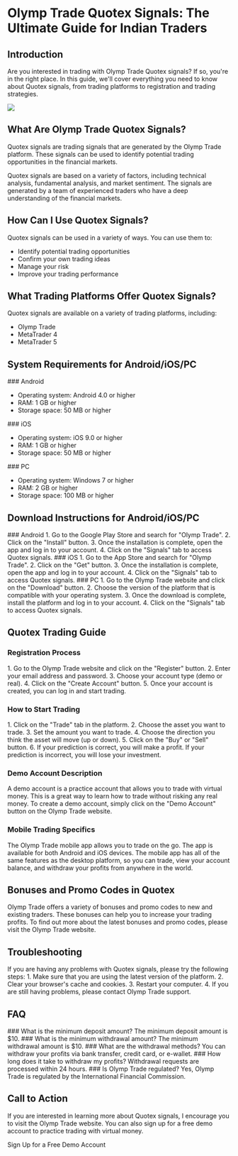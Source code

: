 # Olymp Trade Quotex Signals: The Ultimate Guide for Indian Traders

## Introduction

Are you interested in trading with Olymp Trade Quotex signals? If so,
you\'re in the right place. In this guide, we\'ll cover everything you
need to know about Quotex signals, from trading platforms to
registration and trading strategies.

[![](https://static.quotex.io/files/8_en/300_250.jpg)](https://traff.sbs/brokerqxsignupf)

## What Are Olymp Trade Quotex Signals?

Quotex signals are trading signals that are generated by the Olymp Trade
platform. These signals can be used to identify potential trading
opportunities in the financial markets.

Quotex signals are based on a variety of factors, including technical
analysis, fundamental analysis, and market sentiment. The signals are
generated by a team of experienced traders who have a deep understanding
of the financial markets.

## How Can I Use Quotex Signals?

Quotex signals can be used in a variety of ways. You can use them to:

-   Identify potential trading opportunities
-   Confirm your own trading ideas
-   Manage your risk
-   Improve your trading performance

## What Trading Platforms Offer Quotex Signals?

Quotex signals are available on a variety of trading platforms,
including:

-   Olymp Trade
-   MetaTrader 4
-   MetaTrader 5

## System Requirements for Android/iOS/PC

\### Android

-   Operating system: Android 4.0 or higher
-   RAM: 1 GB or higher
-   Storage space: 50 MB or higher

\### iOS

-   Operating system: iOS 9.0 or higher
-   RAM: 1 GB or higher
-   Storage space: 50 MB or higher

\### PC

-   Operating system: Windows 7 or higher
-   RAM: 2 GB or higher
-   Storage space: 100 MB or higher

## Download Instructions for Android/iOS/PC

\### Android 1. Go to the Google Play Store and search for "Olymp
Trade". 2. Click on the "Install" button. 3. Once the
installation is complete, open the app and log in to your account. 4.
Click on the "Signals" tab to access Quotex signals. \### iOS 1.
Go to the App Store and search for "Olymp Trade". 2. Click on the
"Get" button. 3. Once the installation is complete, open the app
and log in to your account. 4. Click on the "Signals" tab to
access Quotex signals. \### PC 1. Go to the Olymp Trade website and
click on the "Download" button. 2. Choose the version of the
platform that is compatible with your operating system. 3. Once the
download is complete, install the platform and log in to your account.
4. Click on the "Signals" tab to access Quotex signals.

## Quotex Trading Guide

### Registration Process

1\. Go to the Olymp Trade website and click on the "Register"
button. 2. Enter your email address and password. 3. Choose your account
type (demo or real). 4. Click on the "Create Account" button. 5.
Once your account is created, you can log in and start trading.

### How to Start Trading

1\. Click on the "Trade" tab in the platform. 2. Choose the asset
you want to trade. 3. Set the amount you want to trade. 4. Choose the
direction you think the asset will move (up or down). 5. Click on the
"Buy" or "Sell" button. 6. If your prediction is correct,
you will make a profit. If your prediction is incorrect, you will lose
your investment.

### Demo Account Description

A demo account is a practice account that allows you to trade with
virtual money. This is a great way to learn how to trade without risking
any real money. To create a demo account, simply click on the "Demo
Account" button on the Olymp Trade website.

### Mobile Trading Specifics

The Olymp Trade mobile app allows you to trade on the go. The app is
available for both Android and iOS devices. The mobile app has all of
the same features as the desktop platform, so you can trade, view your
account balance, and withdraw your profits from anywhere in the world.

## Bonuses and Promo Codes in Quotex

Olymp Trade offers a variety of bonuses and promo codes to new and
existing traders. These bonuses can help you to increase your trading
profits. To find out more about the latest bonuses and promo codes,
please visit the Olymp Trade website.

## Troubleshooting

If you are having any problems with Quotex signals, please try the
following steps: 1. Make sure that you are using the latest version of
the platform. 2. Clear your browser\'s cache and cookies. 3. Restart
your computer. 4. If you are still having problems, please contact Olymp
Trade support.

## FAQ

\### What is the minimum deposit amount? The minimum deposit amount is
\$10. \### What is the minimum withdrawal amount? The minimum withdrawal
amount is \$10. \### What are the withdrawal methods? You can withdraw
your profits via bank transfer, credit card, or e-wallet. \### How long
does it take to withdraw my profits? Withdrawal requests are processed
within 24 hours. \### Is Olymp Trade regulated? Yes, Olymp Trade is
regulated by the International Financial Commission.

## Call to Action

If you are interested in learning more about Quotex signals, I encourage
you to visit the Olymp Trade website. You can also sign up for a free
demo account to practice trading with virtual money.

Sign Up for a Free Demo Account

